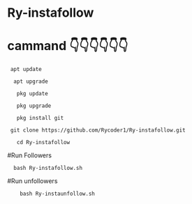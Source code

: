 # Ry-instafollow
# cammand 👇👇👇👇👇👇

     apt update

      apt upgrade

       pkg update 

       pkg upgrade

       pkg install git

     git clone https://github.com/Rycoder1/Ry-instafollow.git
       
       cd Ry-instafollow 
       
#Run Followers 
 
      bash Ry-instafollow.sh
     
#Run unfollowers
    
        bash Ry-instaunfollow.sh
